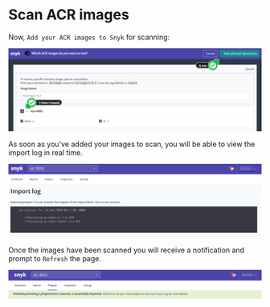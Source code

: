 # Scan ACR images

Now, `Add your ACR images to Snyk` for scanning:

![](../../../.gitbook/assets/snyk_integrations_08.png)

As soon as you've added your images to scan, you will be able to view the import log in real time.

![](../../../.gitbook/assets/snyk_scan_07.png)

Once the images have been scanned you will receive a notification and prompt to `Refresh` the page.

![](../../../.gitbook/assets/snyk_scan_09.png)

